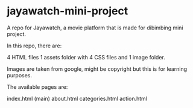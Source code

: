 # jayawatch-mini-project

A repo for Jayawatch, a movie platform that is made for dibimbing mini project.

In this repo, there are:

4 HTML files
1 assets folder with 4 CSS files and 1 image folder.

Images are taken from google, might be copyright but this is for learning purposes.

The available pages are:

index.html (main)
about.html
categories.html
action.html
